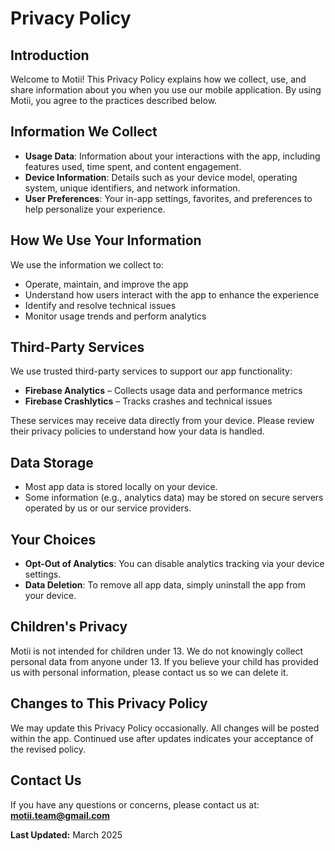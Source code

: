 # Privacy Policy

## Introduction

Welcome to Motii! This Privacy Policy explains how we collect, use, and share information about you when you use our mobile application. By using Motii, you agree to the practices described below.

## Information We Collect

- **Usage Data**: Information about your interactions with the app, including features used, time spent, and content engagement.
- **Device Information**: Details such as your device model, operating system, unique identifiers, and network information.
- **User Preferences**: Your in-app settings, favorites, and preferences to help personalize your experience.

## How We Use Your Information

We use the information we collect to:

- Operate, maintain, and improve the app
- Understand how users interact with the app to enhance the experience
- Identify and resolve technical issues
- Monitor usage trends and perform analytics

## Third-Party Services

We use trusted third-party services to support our app functionality:

- **Firebase Analytics** – Collects usage data and performance metrics
- **Firebase Crashlytics** – Tracks crashes and technical issues

These services may receive data directly from your device. Please review their privacy policies to understand how your data is handled.

## Data Storage

- Most app data is stored locally on your device.
- Some information (e.g., analytics data) may be stored on secure servers operated by us or our service providers.

## Your Choices

- **Opt-Out of Analytics**: You can disable analytics tracking via your device settings.
- **Data Deletion**: To remove all app data, simply uninstall the app from your device.

## Children's Privacy

Motii is not intended for children under 13. We do not knowingly collect personal data from anyone under 13. If you believe your child has provided us with personal information, please contact us so we can delete it.

## Changes to This Privacy Policy

We may update this Privacy Policy occasionally. All changes will be posted within the app. Continued use after updates indicates your acceptance of the revised policy.

## Contact Us

If you have any questions or concerns, please contact us at:
**motii.team@gmail.com**

**Last Updated:** March 2025
